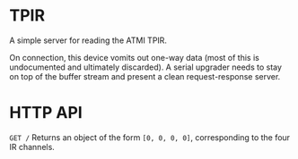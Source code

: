 TPIR
=====

A simple server for reading the ATMI TPIR.

On connection, this device vomits out one-way data (most of this is
undocumented and ultimately discarded). A serial upgrader needs to stay on top
of the buffer stream and present a clean request-response server.

HTTP API
========

`GET /` Returns an object of the form `[0, 0, 0, 0]`, corresponding to the
four IR channels.
